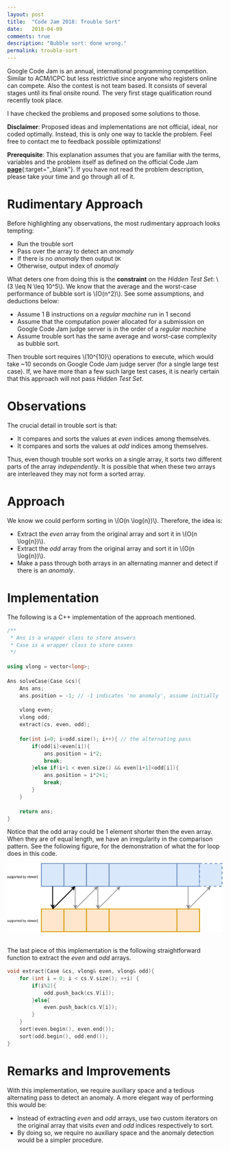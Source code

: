 ```yaml
---
layout: post
title:  "Code Jam 2018: Trouble Sort"
date:   2018-04-09
comments: true
description: "Bubble sort: done wrong."
permalink: trouble-sort
---
```


<p class="info">Google Code Jam is an annual, international programming competition. Similar to ACM/ICPC but less restrictive since anyone who registers online can compete. Also the contest is not team based. It consists of several stages until its final onsite round. The very first stage qualification round recently took place.</p>

I have checked the problems and proposed some solutions to those. 

**Disclaimer**: Proposed ideas and implementations are not official, ideal, nor coded optimally. Instead, this is only one way to tackle the problem. Feel free to contact me to feedback possible optimizations!

**Prerequisite**: This explanation assumes that you are familiar with the terms, variables and the problem itself as defined on the official Code Jam [**page**](https://codejam.withgoogle.com/2018/){:target="_blank"}. If you have not read the problem description, please take your time and go through all of it.

# Rudimentary Approach

Before highlighting any observations, the most rudimentary approach looks tempting:

- Run the trouble sort
- Pass over the array to detect an *anomaly*
- If there is no *anomaly* then output `OK`
- Otherwise, output index of *anomaly*

What deters one from doing this is the **constraint** on the *Hidden Test Set*: \\(3 \leq N \leq 10^5\\). We know that the average and the worst-case performance of bubble sort is \\(O(n^2)\\). See some assumptions, and deductions below:

- Assume 1 B instructions on a *regular machine* run in 1 second
- Assume that the computation power allocated for a submission on Google Code Jam judge server is in the order of a *regular machine*
- Assume trouble sort has the same average and worst-case complexity as bubble sort.


Then trouble sort requires \\(10^{10}\\) operations to execute, which would take ~10 seconds on Google Code Jam judge server (for a single large test case). If, we have more than a few such large test cases, it is nearly certain that this approach will not pass *Hidden Test Set*.

# Observations

The crucial detail in trouble sort is that:

- It compares and sorts the values at *even* indices among themselves.
- It compares and sorts the values at *odd* indices among themselves.

Thus, even though trouble sort works on a single array, it sorts two different parts of the array *independently*. It is possible that when these two arrays are interleaved they may not form a sorted array.

# Approach

We know we could perform sorting in \\(O(n \log{n})\\). Therefore, the idea is:
- Extract the *even* array from the original array and sort it in \\(O(n \log{n})\\).
- Extract the *odd* array from the original array and sort it in \\(O(n \log{n})\\).
- Make a pass through both arrays in an alternating manner and detect if there is an *anomaly*.

# Implementation

The following is a C++ implementation of the approach mentioned.

```cpp
/**
 * Ans is a wrapper class to store answers
 * Case is a wrapper class to store cases
 */

using vlong = vector<long>;

Ans solveCase(Case &cs){
    Ans ans;
    ans.position = -1; // -1 indicates 'no anomaly', assume initially

    vlong even;
    vlong odd;
    extract(cs, even, odd);

    for(int i=0; i<odd.size(); i++){ // the alternating pass
        if(odd[i]<even[i]){
            ans.position = i*2;
            break;
        }else if(i+1 < even.size() && even[i+1]<odd[i]){            
            ans.position = i*2+1;
            break;
        }
    }

    return ans;
}
```

Notice that the odd array could be 1 element shorter then the even array. When they are of equal length, we have an irregularity in the comparison pattern. See the following figure, for the demonstration of what the for loop does in this code.

<center><img src="/assets/trouble-sort-arrays.svg"></center>
<br>

The last piece of this implementation is the following straightforward function to extract the *even* and *odd* arrays.

```cpp
void extract(Case &cs, vlong& even, vlong& odd){
    for (int i = 0; i < cs.V.size(); ++i) {
        if(i%2){
            odd.push_back(cs.V[i]);
        }else{
            even.push_back(cs.V[i]);
        }
    }
    sort(even.begin(), even.end());
    sort(odd.begin(), odd.end());
}
```

# Remarks and Improvements

With this implementation, we require auxiliary space and a tedious alternating pass to detect an anomaly. A more elegant way of performing this would be:
- Instead of extracting *even* and *odd* arrays, use two custom iterators on the original array that visits *even* and *odd* indices respectively to sort.
- By doing so, we require no auxiliary space and the anomaly detection would be a simpler procedure.